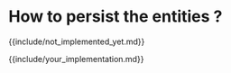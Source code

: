 <!--s-->
<!-- .slide: id="how-to-persist-entities" -->
# How to persist the entities ?

{{include/not_implemented_yet.md}}

{{include/your_implementation.md}}
